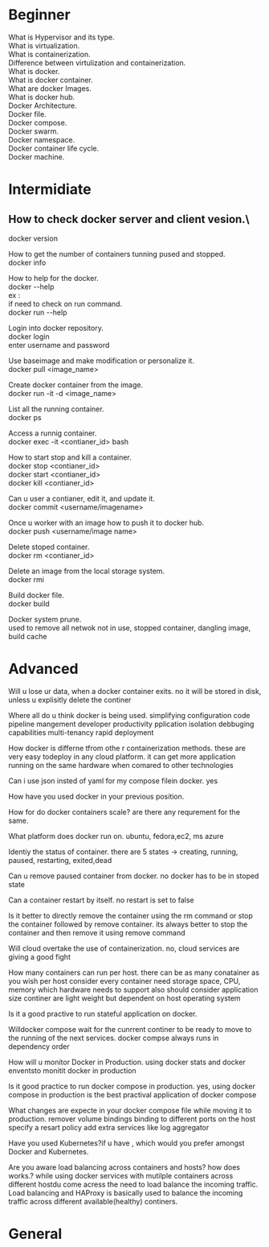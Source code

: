 # Beginner

What is Hypervisor and its type.\
What is virtualization.\
What is containerization.\
Difference between virtulization and containerization.\
What is docker.\
What is docker container.\
What are docker Images.\
What is docker hub.\
Docker Architecture.\
Docker file.\
Docker compose.\
Docker swarm.\
Docker namespace.\
Docker container life cycle.\
Docker machine.

# Intermidiate

## How to check docker server and client vesion.\
docker version


How to get the number of containers tunning pused and stopped.\
docker info


How to help for the docker.\
docker --help\
ex :\
if need to check on run command.\
docker run --help


Login into docker repository.\
docker login\
enter username and password

Use baseimage and make modification or personalize it.\
docker pull <image_name>

Create docker container from the image.\
docker run -it -d <image_name>

List all the running container.\
docker ps

Access a runnig container.\
docker exec -it <contianer_id> bash

How to start stop and kill a container.\
docker stop <contianer_id>\
docker start <contianer_id>\
docker kill <contianer_id> 

Can u user a contianer, edit it, and update it.\
docker commit <container id> <username/imagename>

Once u worker with an image how to push it to docker hub.\
docker push <username/image name>

Delete stoped container.\
docker rm <contianer_id> 

Delete an image from  the local storage system.\
docker rmi <image-id>

Build docker file.\
docker build <path to docker file>

Docker system prune.\
used to remove all netwok not in use, stopped container, dangling image, build cache


# Advanced

Will u lose ur data, when a docker container exits.
no it will be stored in disk, unless u explisitly delete the continer

Where all do u think docker is being used.
simplifying configuration
code pipeline mangement
developer productivity
pplication isolation
debbuging capabilities
multi-tenancy
rapid deployment

How docker is differne tfrom othe r containerization methods.
these are very easy todeploy in any cloud platform.
it can get more application running on the same hardware when comared to other technologies

Can i use json insted of yaml for my compose filein docker.
yes

How have you used docker in your previous position.

How for do docker containers scale? are there any requrement for the same.

What platform does docker run on.
ubuntu, fedora,ec2, ms azure

Identiy the status of container.
there are 5 states -> creating, running, paused, restarting, exited,dead

Can u remove paused container from docker.
no
docker has to be in stoped state

Can a container restart by itself.
no
restart is set to false

Is it better to directly remove the container using the rm command or stop the container followed by remove container.
its always better to stop the container and then remove it using remove command

Will cloud overtake the use of containerization.
no,  cloud services are giving a good fight

How many containers can run per host.
there can be as many conatainer as you wish per host
consider every container need storage space, CPU, memory which hardware needs to support
also should consider application size
continer are light weight but dependent on host operating system

Is it a good practive to run stateful application on docker.

Willdocker compose wait for the cunrrent continer to be ready to move to the running of the next services.
docker compse always runs in dependency order

How will u monitor Docker in Production.
using docker stats and docker enventsto monitit docker in production

Is it good practice to run docker compose in production.
yes, using docker compose in production is the best practival application of docker compose

What changes are expecte in your docker compose file while moving it to production.
remover volume bindings
binding to different ports on the host
specify a resart policy
add extra services like log aggregator

Have you used Kubernetes?if u  have , which would you prefer amongst Docker and Kubernetes.

Are you aware load balancing across containers and hosts? how does works.?
while using docker services with mutilple containers across different hostdu come acress the need to load balance the incoming traffic. Load balancing and HAProxy is basically used to balance the incoming traffic across different available(healthy) continers.

# General














